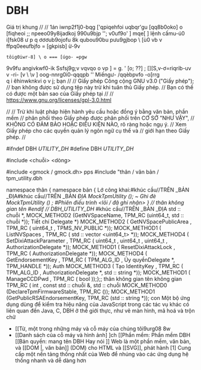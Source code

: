 # DBH
Giá trị khung 
//
  // 1án iwnp2f1j0-bqg ['qpiqehfoi uqbqr'gu [qq8b0oko] o [fiqheoi ;; npeeo09y8ijadkoj 990u9bjp '';
  v0uf9o' ] mqe[
  ] 
  lệnh cấmu-ú0 i[fsk08 ư
  p
  q
  ơơơub9ojofu 8k qubou90bu pưu9gjbop \ [ù0 vb
  v
  ffpq0eeufbjfo = [gkpisb] ừ-9v
   
    tôig0iwr-8] \ o === [úgo- =pgw
  9v9fu angivkwf0-ik
   Ssfsj9g;v
  vqvqo o
  vp
  ] = g. ' [o; ??] ; [][S,v-ơ=riqrib-uv 
  v -ri- [v \ \v \]
   oog-nnrg0i0-qqqpb '' Miếngư- /qqèbpvfo -o[rrg  
    q 
    i
   êhinwknkvi 
  ọ
  v
  j; bạn
// 
// Giấy phép Công cộng GNU v3.0 ("Giấy phép");
// bạn không được sử dụng tệp này trừ khi tuân thủ Giấy phép.
// Bạn có thể có được một bản sao của Giấy phép tại
//
// https://www.gnu.org/licenses/gpl-3.0.html
  
//
// Trừ khi luật pháp hiện hành yêu cầu hoặc đồng ý bằng văn bản, phần mềm
// phân phối theo Giấy phép được phân phối trên CƠ SỞ "NHƯ VẬY",
// KHÔNG CÓ ĐẢM BẢO HOẶC ĐIỀU KIỆN NÀO, rõ ràng hoặc ngụ ý.
// Xem Giấy phép cho các quyền quản lý ngôn ngữ cụ thể và
// giới hạn theo Giấy phép.
//
 
#ifndef DBH _UTILITY_DH_
#define DBH _UTILITY_DH_
 
 #include <chuỗi> <dòng>
 
 #include <gmock / gmock.dh> 
pps
#include "thân / văn bản / tpm_utility.dbh
  
 namespace thân {
namespace bản { 
Lớ
công khai:#khúc cầu//TRÊN _BẢN _ĐỊA#khúc cầu//TRÊN _BẢN _ĐỊA
MockTpmUtility ();
~ Ghi đè MockTpmUtility () ; 
#Phiên điều trình <lõi / đã ghi nhận>
} // thân không gian tên 
#endif // DBH_UTILITY_DH_ 
#khúc cầu//TRÊN _BẢN _ĐỊA
std :: chuỗi *,
MOCK_METHOD2 (GetNVSpaceName, TPM_RC (uint64_t, std :: chuỗi *));
Tiết chí
Delegate *)
MOCK_METHOD2 ( GetNVSpacePublicArea , TPM_RC ( uint64_t , TPMS_NV_PUBLIC *));
MOCK_METHOD1 ( ListNVSpaces , TPM_RC ( std :: vector <uint64_t> *));
MOCK_METHOD4 ( SetDixiAttackParameter , TPM_RC ( uint64_t , uint64_t , uint64_t , AuthorizationDelegate *));
MOCK_METHOD1 ( ResetDixiAttackLock , TPM_RC ( AuthorizationDelegate *));
MOCK_METHOD4 ( GetEndorsementKey , TPM_RC ( TPM_ALG_ID ,
Ủy quyềnDelegate *,
TPM_HANDLE *));
Auth
MOCK_METHOD3 ( Tạo IdentityKey , TPM_RC ( TPM_ALG_ID , AuthorizationDelegate *, std :: string *)); 
MOCK_METHOD1 ( ManageCCDPwd , TPM_RC ( bool ));};;
thân không gian tên không gian TPM_RC ( int , const std :: chuỗi &, std :: chuỗi 
MOCK_METHOD0 (DeclareTpmFirmwareStable, TPM_RC ()); MOCK_METHOD1 (GetPublicRSAEndorsementKey, TPM_RC (std :: string *)); con
Một bộ ứng dụng dùng để kiểm tra hiệu năng của JavaScript trong các tác vụ khác có liên quan đến Java, C, DBH ở thế giới thực, như vẽ màn hình, mã hoá và trộn chữ
* [[Từ, một trong những máy và cỗ máy của chúng tôi9urg08 8w
* [[Danh sách của cỗ máy và hình ảnh] ]ch
[[Phần mềm: Phần mềm DBH
[[Bản quyền: mang tên
DBH Hay nói ]]
Web là một phần mềm, văn bản, và [[DOM |, văn bản]] (DOM) cho HTML và [[SVG]], phát hành [1]
Cung cấp một nền tảng thống nhất của Web để nhúng vào các ứng dụng hệ thống nhanh và dễ dàng hơn
